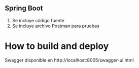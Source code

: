 ## Spring Boot

1. Se incluye código fuente
2. Se incluye archivo Postman para pruebas

# How to build and deploy


Swagger disponible en http://localhost:8005/swagger-ui.html
